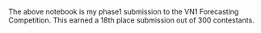 The above notebook is my phase1 submission to the VN1 Forecasting Competition. This earned a 18th place submission out of 300 contestants.
